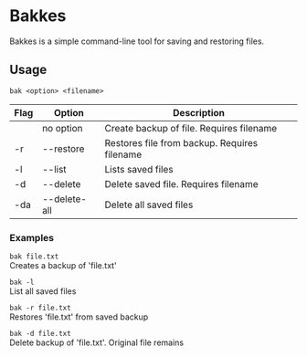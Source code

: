 # Bakkes
Bakkes is a simple command-line tool for saving and restoring files.

## Usage
`bak <option> <filename>`

Flag | Option | Description
--- | --- | ---
&nbsp; | no option | Create backup of file. Requires filename
-r | --restore | Restores file from backup. Requires filename
-l | --list | Lists saved files
-d | --delete | Delete saved file. Requires filename
-da | --delete-all | Delete all saved files

### Examples
`bak file.txt`\
Creates a backup of 'file.txt'

`bak -l`\
List all saved files

`bak -r file.txt`\
Restores 'file.txt' from saved backup

`bak -d file.txt`\
Delete backup of 'file.txt'. Original file remains
